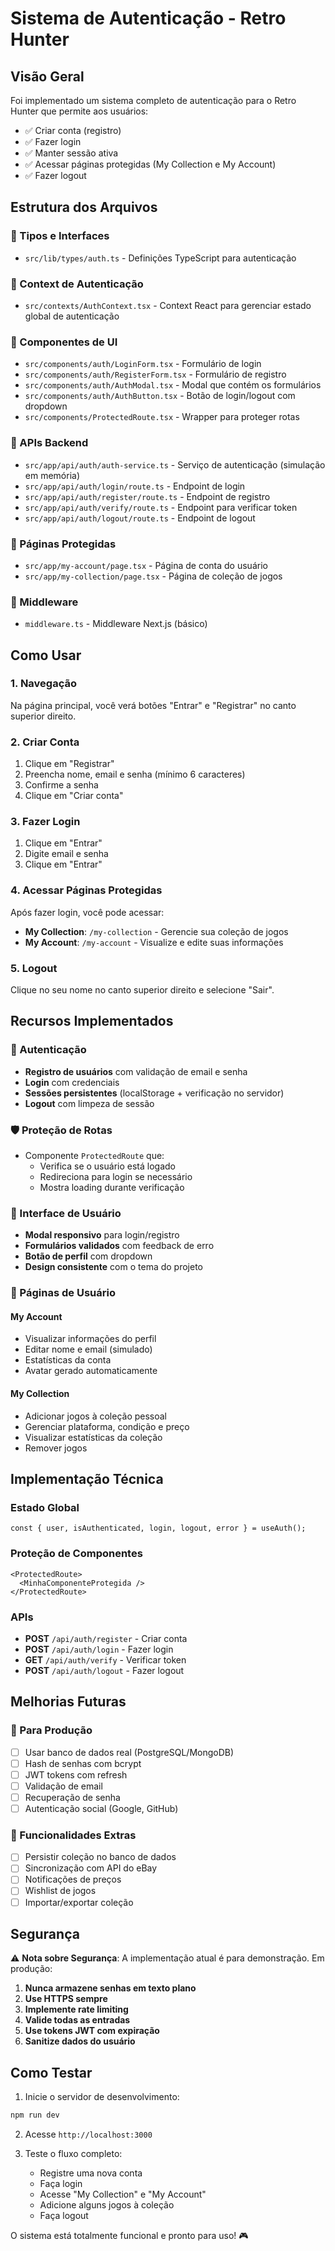 # Sistema de Autenticação - Retro Hunter

## Visão Geral

Foi implementado um sistema completo de autenticação para o Retro Hunter que permite aos usuários:

- ✅ Criar conta (registro)
- ✅ Fazer login
- ✅ Manter sessão ativa
- ✅ Acessar páginas protegidas (My Collection e My Account)
- ✅ Fazer logout

## Estrutura dos Arquivos

### 📁 Tipos e Interfaces

- `src/lib/types/auth.ts` - Definições TypeScript para autenticação

### 📁 Context de Autenticação

- `src/contexts/AuthContext.tsx` - Context React para gerenciar estado global de autenticação

### 📁 Componentes de UI

- `src/components/auth/LoginForm.tsx` - Formulário de login
- `src/components/auth/RegisterForm.tsx` - Formulário de registro
- `src/components/auth/AuthModal.tsx` - Modal que contém os formulários
- `src/components/auth/AuthButton.tsx` - Botão de login/logout com dropdown
- `src/components/ProtectedRoute.tsx` - Wrapper para proteger rotas

### 📁 APIs Backend

- `src/app/api/auth/auth-service.ts` - Serviço de autenticação (simulação em memória)
- `src/app/api/auth/login/route.ts` - Endpoint de login
- `src/app/api/auth/register/route.ts` - Endpoint de registro
- `src/app/api/auth/verify/route.ts` - Endpoint para verificar token
- `src/app/api/auth/logout/route.ts` - Endpoint de logout

### 📁 Páginas Protegidas

- `src/app/my-account/page.tsx` - Página de conta do usuário
- `src/app/my-collection/page.tsx` - Página de coleção de jogos

### 📁 Middleware

- `middleware.ts` - Middleware Next.js (básico)

## Como Usar

### 1. Navegação

Na página principal, você verá botões "Entrar" e "Registrar" no canto superior direito.

### 2. Criar Conta

1. Clique em "Registrar"
2. Preencha nome, email e senha (mínimo 6 caracteres)
3. Confirme a senha
4. Clique em "Criar conta"

### 3. Fazer Login

1. Clique em "Entrar"
2. Digite email e senha
3. Clique em "Entrar"

### 4. Acessar Páginas Protegidas

Após fazer login, você pode acessar:

- **My Collection**: `/my-collection` - Gerencie sua coleção de jogos
- **My Account**: `/my-account` - Visualize e edite suas informações

### 5. Logout

Clique no seu nome no canto superior direito e selecione "Sair".

## Recursos Implementados

### 🔐 Autenticação

- **Registro de usuários** com validação de email e senha
- **Login** com credenciais
- **Sessões persistentes** (localStorage + verificação no servidor)
- **Logout** com limpeza de sessão

### 🛡️ Proteção de Rotas

- Componente `ProtectedRoute` que:
  - Verifica se o usuário está logado
  - Redireciona para login se necessário
  - Mostra loading durante verificação

### 🎨 Interface de Usuário

- **Modal responsivo** para login/registro
- **Formulários validados** com feedback de erro
- **Botão de perfil** com dropdown
- **Design consistente** com o tema do projeto

### 📱 Páginas de Usuário

#### My Account

- Visualizar informações do perfil
- Editar nome e email (simulado)
- Estatísticas da conta
- Avatar gerado automaticamente

#### My Collection

- Adicionar jogos à coleção pessoal
- Gerenciar plataforma, condição e preço
- Visualizar estatísticas da coleção
- Remover jogos

## Implementação Técnica

### Estado Global

```tsx
const { user, isAuthenticated, login, logout, error } = useAuth();
```

### Proteção de Componentes

```tsx
<ProtectedRoute>
  <MinhaComponenteProtegida />
</ProtectedRoute>
```

### APIs

- **POST** `/api/auth/register` - Criar conta
- **POST** `/api/auth/login` - Fazer login
- **GET** `/api/auth/verify` - Verificar token
- **POST** `/api/auth/logout` - Fazer logout

## Melhorias Futuras

### 🚀 Para Produção

- [ ] Usar banco de dados real (PostgreSQL/MongoDB)
- [ ] Hash de senhas com bcrypt
- [ ] JWT tokens com refresh
- [ ] Validação de email
- [ ] Recuperação de senha
- [ ] Autenticação social (Google, GitHub)

### 🎯 Funcionalidades Extras

- [ ] Persistir coleção no banco de dados
- [ ] Sincronização com API do eBay
- [ ] Notificações de preços
- [ ] Wishlist de jogos
- [ ] Importar/exportar coleção

## Segurança

⚠️ **Nota sobre Segurança**: A implementação atual é para demonstração. Em produção:

1. **Nunca armazene senhas em texto plano**
2. **Use HTTPS sempre**
3. **Implemente rate limiting**
4. **Valide todas as entradas**
5. **Use tokens JWT com expiração**
6. **Sanitize dados do usuário**

## Como Testar

1. Inicie o servidor de desenvolvimento:

```bash
npm run dev
```

2. Acesse `http://localhost:3000`

3. Teste o fluxo completo:
   - Registre uma nova conta
   - Faça login
   - Acesse "My Collection" e "My Account"
   - Adicione alguns jogos à coleção
   - Faça logout

O sistema está totalmente funcional e pronto para uso! 🎮
